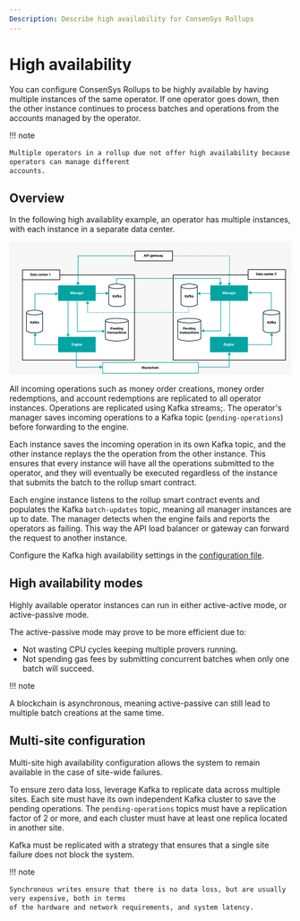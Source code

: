 ```yaml
---
Description: Describe high availability for ConsenSys Rollups
---
```


# High availability

You can configure ConsenSys Rollups to be highly available by having multiple instances of the same
operator. If one operator goes down, then the other instance continues to process batches and
operations from the accounts managed by the operator.

!!! note

    Multiple operators in a rollup due not offer high availability because operators can manage different
    accounts.

## Overview

In the following high availablity example, an operator has multiple instances, with each
instance in a separate data center.

![High availability](../Images/HighAvailability.png)

All incoming operations such as money order creations, money order redemptions, and account redemptions
are replicated to all operator instances. Operations are replicated using Kafka streams;. The
operator's manager saves incoming operations to a Kafka topic (`pending-operations`) before forwarding
to the engine.

Each instance saves the incoming operation in its own Kafka topic, and the other instance replays the
the operation from the other instance. This ensures that every instance will have all the operations
submitted to the operator, and they will eventually be executed regardless of the instance that submits
the batch to the rollup smart contract.

Each engine instance listens to the rollup smart contract events and populates the Kafka `batch-updates`
topic, meaning all manager instances are up to date. The manager detects when the engine fails and
reports the operators as failing. This way the API load balancer or gateway can forward the request
to another instance.

Configure the Kafka high availability settings in the [configuration file](../Reference/Configuration-File.md#hakafka).

## High availability modes

Highly available operator instances can run in either active-active mode, or active-passive mode.

The active-passive mode may prove to be more efficient due to:

* Not wasting CPU cycles keeping multiple provers running.
* Not spending gas fees by submitting concurrent batches when only one batch will succeed.

!!! note

   A blockchain is asynchronous, meaning active-passive can still lead to multiple batch creations
   at the same time.

## Multi-site configuration

Multi-site high availability configuration allows the system to remain available in the case of
site-wide failures.

To ensure zero data loss, leverage Kafka to replicate data across multiple sites. Each site must have
its own independent Kafka cluster to save the pending operations. The `pending-operations` topics must
have a replication factor of 2 or more, and each cluster must have at least one replica located in
another site.

Kafka must be replicated with a strategy that ensures that a single site failure does not block the
system.

!!! note

    Synchronous writes ensure that there is no data loss, but are usually very expensive, both in terms
    of the hardware and network requirements, and system latency.
